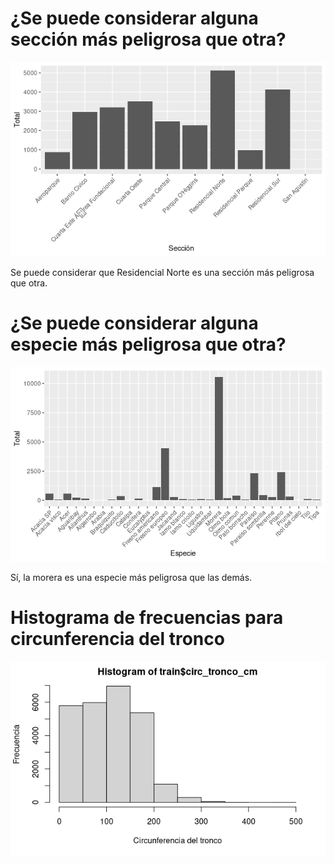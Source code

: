 # ¿Se puede considerar alguna sección más peligrosa que otra?

![seccion](seccion.png?raw=true "Title")

Se puede considerar que Residencial Norte es una sección más peligrosa que otra.

# ¿Se puede considerar alguna especie más peligrosa que otra?

![especie](especie.png?raw=true "Title")

Sí, la morera es una especie más peligrosa que las demás.

# Histograma de frecuencias para circunferencia del tronco

![circunferencia_tronco](circunferencia_tronco.png?raw=true "Title")
